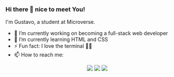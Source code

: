 ### Hi there 👋 nice to meet You!

I'm Gustavo, a student at Microverse.

- 🔭 I’m currently working on becoming a full-stack web developer
- 🌱 I’m currently learning HTML and CSS
- ⚡ Fun fact: I love the terminal 👨‍💻
- 📫 How to reach me: 

<p align="center">
    <a href="https://github.com/gscarv13"><img src="https://img.icons8.com/cute-clipart/50/000000/github.png"/></a>
    <a href="https://twitter.com/Gscarv13"><img src="https://img.icons8.com/cute-clipart/50/000000/twitter.png"/></a>
    <a href="https://www.linkedin.com/in/gustavo-silva-de-carvalho-72998a156/"><img src="https://img.icons8.com/cute-clipart/50/000000/linkedin.png"/></a>
</p>
